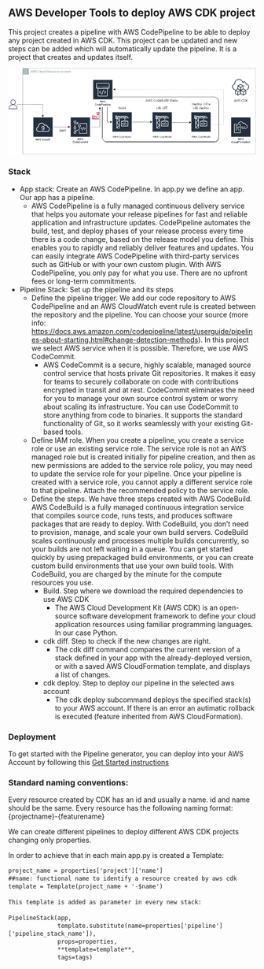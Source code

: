 

## AWS Developer Tools to deploy AWS CDK project

This project creates a pipeline with AWS CodePipeline to be able to deploy any project created in AWS CDK. This project can be updated and new steps can be added which will automatically update the pipeline. It is a project that creates and updates itself.

![](arch-design-aws.png)

### Stack

* App stack: Create an AWS CodePipeline. In app.py we define an app. Our app has a pipeline.
  * AWS CodePipeline is a fully managed continuous delivery service that helps you automate your release pipelines for fast and reliable application and infrastructure updates. CodePipeline automates the build, test, and deploy phases of your release process every time there is a code change, based on the release model you define. This enables you to rapidly and reliably deliver features and updates. You can easily integrate AWS CodePipeline with third-party services such as GitHub or with your own custom plugin. With AWS CodePipeline, you only pay for what you use. There are no upfront fees or long-term commitments.
* Pipeline Stack: Set up the pipeline and its steps
  * Define the pipeline trigger. We add our code repository to AWS CodePipeline and an AWS CloudWatch event rule is created between the repository and the pipeline. You can choose your source (more info: https://docs.aws.amazon.com/codepipeline/latest/userguide/pipelines-about-starting.html#change-detection-methods). In this project we select AWS service when it is possible. Therefore, we use AWS CodeCommit.
    * AWS CodeCommit is a secure, highly scalable, managed source control service that hosts private Git repositories. It makes it easy for teams to securely collaborate on code with contributions encrypted in transit and at rest. CodeCommit eliminates the need for you to manage your own source control system or worry about scaling its infrastructure. You can use CodeCommit to store anything from code to binaries. It supports the standard functionality of Git, so it works seamlessly with your existing Git-based tools.
  * Define IAM role. When you create a pipeline, you create a service role or use an existing service role. The service role is not an AWS managed role but is created initially for pipeline creation, and then as new permissions are added to the service role policy, you may need to update the service role for your pipeline. Once your pipeline is created with a service role, you cannot apply a different service role to that pipeline. Attach the recommended policy to the service role.
  * Define the steps. We have three steps created with AWS CodeBuild. AWS CodeBuild is a fully managed continuous integration service that compiles source code, runs tests, and produces software packages that are ready to deploy. With CodeBuild, you don’t need to provision, manage, and scale your own build servers. CodeBuild scales continuously and processes multiple builds concurrently, so your builds are not left waiting in a queue. You can get started quickly by using prepackaged build environments, or you can create custom build environments that use your own build tools. With CodeBuild, you are charged by the minute for the compute resources you use.
    * Build. Step where we download the required dependencies to use AWS CDK
      * The AWS Cloud Development Kit (AWS CDK) is an open-source software development framework to define your cloud application resources using familiar programming languages. In our case Python.
    * cdk diff. Step to check if the new changes are right.
      * The cdk diff command compares the current version of a stack defined in your app with the already-deployed version, or with a saved AWS CloudFormation template, and displays a list of changes.
    * cdk deploy. Step to deploy our pipeline in the selected aws account
      * The cdk deploy subcommand deploys the specified stack(s) to your AWS account. If there is an error an autimatic rollback is executed (feature inherited from AWS CloudFormation).

### Deployment

To get started with the Pipeline generator, you can deploy into your AWS Account by following this [Get Started instructions](./cicd/README.md)

### Standard naming conventions:

Every resource created by CDK has an id and usually a name.
id and name should be the same.
Every resource has the following naming format:
{projectname}-{featurename}

We can create different pipelines to deploy different AWS CDK projects changing only properties.

In order to achieve that in each main app.py is created a Template:

```from string import Template
project_name = properties['project']['name']
##name: functional name to identify a resource created by aws cdk
template = Template(project_name + '-$name')

This template is added as parameter in every new stack:

PipelineStack(app,
              template.substitute(name=properties['pipeline']['pipeline_stack_name']),
              props=properties,
              **template=template**,
              tags=tags)
```     
